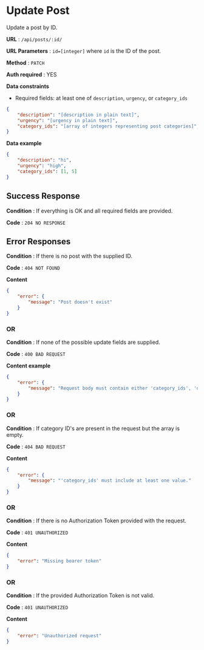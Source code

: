 # Update Post

Update a post by ID.

**URL** : `/api/posts/:id/`

**URL Parameters** : `id=[integer]` where `id` is the ID of the post.

**Method** : `PATCH`

**Auth required** : YES

**Data constraints**

* Required fields: at least one of `description`, `urgency`, or `category_ids`

```json
{
    "description": "[description in plain text]",
    "urgency": "[urgency in plain text]",
    "category_ids": "[array of integers representing post categories]",
}
```

**Data example**

```json
{
    "description": "hi",
    "urgency": "high",
    "category_ids": [1, 5]
}
```

## Success Response

**Condition** : If everything is OK and all required fields are provided.

**Code** : `204 NO RESPONSE`

## Error Responses

**Condition** : If there is no post with the supplied ID.

**Code** : `404 NOT FOUND`

**Content**

```json
{
    "error": {
        "message": "Post doesn't exist"
    }
}
```

### OR

**Condition** : If none of the possible update fields are supplied.

**Code** : `400 BAD REQUEST`

**Content example**

```json
{
    "error": {
        "message": "Request body must contain either 'category_ids', 'description' or 'urgency'."
    }
}
```

### OR

**Condition** : If category ID's are present in the request but the array is empty.

**Code** : `404 BAD REQUEST`

**Content**

```json
{
    "error": {
        "message": "'category_ids' must include at least one value."
    }
}
```
### OR

**Condition** : If there is no Authorization Token provided with the request.

**Code** : `401 UNAUTHORIZED`

**Content**

```json
{
    "error": "Missing bearer token"
}
```
### OR

**Condition** : If the provided Authorization Token is not valid.

**Code** : `401 UNAUTHORIZED`

**Content**

```json
{
    "error": "Unauthorized request"
}
```
